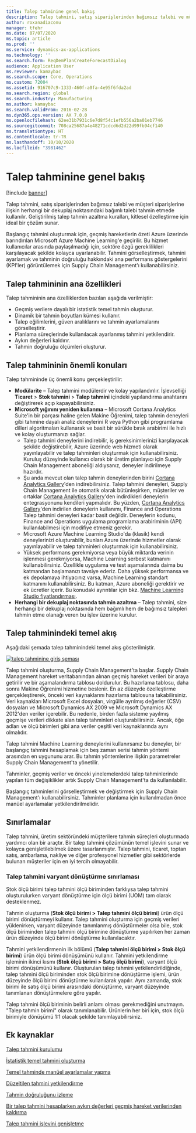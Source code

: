 ```yaml
---
title: Talep tahminine genel bakış
description: Talep tahmini, satış siparişlerinden bağımsız talebi ve müşteri siparişlerine ilişkin herhangi bir dekuplaj noktasındaki bağımlı talebi tahmin etmede kullanılır. Geliştirilmiş talep tahmin azaltma kuralları, kitlesel özelleştirme için ideal bir çözüm sunar.
author: roxanadiaconu
manager: tfehr
ms.date: 07/07/2020
ms.topic: article
ms.prod: ''
ms.service: dynamics-ax-applications
ms.technology: ''
ms.search.form: ReqDemPlanCreateForecastDialog
audience: Application User
ms.reviewer: kamaybac
ms.search.scope: Core, Operations
ms.custom: 72004
ms.assetid: 916707c9-1333-460f-a0fa-4e95f6fda2ad
ms.search.region: global
ms.search.industry: Manufacturing
ms.author: kamaybac
ms.search.validFrom: 2016-02-28
ms.dyn365.ops.version: AX 7.0.0
ms.openlocfilehash: 62ee31b7931c6e7d8f54c1efb556a2ba01eb7746
ms.sourcegitcommit: 708ca25687a4e48271cdcd6d2d22d99fb94cf140
ms.translationtype: HT
ms.contentlocale: tr-TR
ms.lasthandoff: 10/10/2020
ms.locfileid: "3981462"
---
```

# <a name="demand-forecasting-overview"></a>Talep tahminine genel bakış

[!include [banner](../includes/banner.md)]

Talep tahmini, satış siparişlerinden bağımsız talebi ve müşteri siparişlerine ilişkin herhangi bir dekuplaj noktasındaki bağımlı talebi tahmin etmede kullanılır. Geliştirilmiş talep tahmin azaltma kuralları, kitlesel özelleştirme için ideal bir çözüm sunar.

Başlangıç tahmini oluşturmak için, geçmiş hareketlerin özeti Azure üzerinde barındırılan Microsoft Azure Machine Learning'e geçirilir. Bu hizmet kullanıcılar arasında paylaşılmadığı için, sektöre özgü gereklilikleri karşılayacak şekilde kolayca uyarlanabilir. Tahmini görselleştirmek, tahmini ayarlamak ve tahminin doğruluğu hakkındaki ana performans göstergelerini (KPI'ler) görüntülemek için Supply Chain Management'ı kullanabilirsiniz.

## <a name="key-features-of-demand-forecasting"></a>Talep tahmininin ana özellikleri
Talep tahmininin ana özelliklerden bazıları aşağıda verilmiştir:

-   Geçmiş verilere dayalı bir istatistik temel tahmin oluşturur.
-   Dinamik bir tahmin boyutları kümesi kullanır.
-   Talep eğilimlerini, güven aralıklarını ve tahmin ayarlamalarını görselleştirir.
-   Planlama süreçlerinde kullanılacak ayarlanmış tahmini yetkilendirir.
-   Aykırı değerleri kaldırır.
-   Tahmin doğruluğu ölçümleri oluşturur.

## <a name="major-themes-in-demand-forecasting"></a>Talep tahmininin önemli konuları
Talep tahmininde üç önemli konu gerçekleştirilir:

-   **Modülarite** – Talep tahmini modülerdir ve kolay yapılandırılır. İşlevselliği **Ticaret** &gt; **Stok tahmini** &gt; **Talep tahmini** içindeki yapılandırma anahtarını değiştirerek açıp kapayabilirsiniz.
-   **Microsoft yığınını yeniden kullanma** – Microsoft Cortana Analytics Suite'in bir parçası haline gelen Makine Öğrenimi, talep tahmin deneyleri gibi tahmine dayalı analiz deneylerini R veya Python gibi programlama dilleri algoritmaları kullanarak ve basit bir sürükle bırak arabirimi ile hızlı ve kolay oluşturmanızı sağlar.
    -   Talep tahmini deneylerini indirebilir, iş gereksinimlerinizi karşılayacak şekilde değiştirebilir, Azure üzerinde web hizmeti olarak yayınlayabilir ve talep tahminleri oluşturmak için kullanabilirsiniz. Kuruluş düzeyinde kullanıcı olarak bir üretim planlayıcı için Supply Chain Management aboneliği aldıysanız, deneyler indirilmeye hazırdır.
    -   Şu anda mevcut olan talep tahmin deneylerinden birini [Cortana Analytics Gallery](https://gallery.cortanaanalytics.com/)'den indirebilirsiniz. Talep tahmini deneyleri, Supply Chain Management ile otomatik olarak bütünleşirken, müşteriler ve ortaklar [Cortana Analytics Gallery](https://gallery.cortanaanalytics.com/)'den indirdikleri deneylerin entegrasyonunu kendileri yapmalıdır. Bu yüzden, [Cortana Analytics Gallery](https://gallery.cortanaanalytics.com/)'den indirilen deneylerin kullanımı, Finance and Operations Talep tahmini deneyleri kadar basit değildir. Deneylerin kodunu, Finance and Operations uygulama programlama arabiriminin (API) kullanılabilmesi için modifiye etmeniz gerekir.
    -   Microsoft Azure Machine Learning Studio'da (klasik) kendi deneylerinizi oluşturabilir, bunları Azure üzerinde hizmetler olarak yayınlayabilir ve talep tahminleri oluşturmak için kullanabilirsiniz.
    -   Yüksek performans gerekmiyorsa veya büyük miktarda verinin işlenmesi gerekmiyorsa, Machine Learning serbest katmanını kullanabilirsiniz. Özellikle uygulama ve test aşamalarında daima bu katmandan başlamanızı tavsiye ederiz. Daha yüksek performansa ve ek depolamaya ihtiyacınız varsa, Machine Learning standart katmanını kullanabilirsiniz. Bu katman, Azure aboneliği gerektirir ve ek ücretler içerir. Bu konudaki ayrıntılar için bkz. [Machine Learning Studio fiyatlandırması](https://aka.ms/machine-learning-price-info).
-   **Herhangi bir dekuplaj noktasında tahmin azaltma** – Talep tahmini, size herhangi bir dekuplaj noktasında hem bağımlı hem de bağımsız talepleri tahmin etme olanağı veren bu işlev üzerine kurulur.

## <a name="basic-flow-in-demand-forecasting"></a>Talep tahminindeki temel akış
Aşağıdaki şemada talep tahminindeki temel akış gösterilmiştir. 

[![talep tahminine giriş şeması](./media/demand-forecasting-introduction.png)](./media/demand-forecasting-introduction.png)

Talep tahmini oluşturma, Supply Chain Management'ta başlar. Supply Chain Management hareket veritabanından alınan geçmiş hareket verileri bir araya getirilir ve bir aşamalandırma tablosu doldurulur. Bu hazırlama tablosu, daha sonra Makine Öğrenimi hizmetine beslenir. En az düzeyde özelleştirme gerçekleştirerek, önceki veri kaynaklarını hazırlama tablosuna takabilirsiniz. Veri kaynakları Microsoft Excel dosyaları, virgülle ayrılmış değerler (CSV) dosyaları ve Microsoft Dynamics AX 2009 ve Microsoft Dynamics AX 2012'den veriler içerebilir. Bu nedenle, birden fazla sisteme yayılmış geçmişe verileri dikkate alan talep tahminleri oluşturabilirsiniz. Ancak, öğe adları ve ölçü birimleri gibi ana veriler çeşitli veri kaynaklarında aynı olmalıdır.

Talep tahmini Machine Learning deneylerini kullanırsanız bu deneyler, bir başlangıç tahmini hesaplamak için beş zaman serisi tahmin yöntemi arasından en uygununu arar. Bu tahmin yöntemlerine ilişkin parametreler Supply Chain Management'ta yönetilir. 

Tahminler, geçmiş veriler ve önceki yinelemelerdeki talep tahminlerinde yapılan tüm değişiklikler artık Supply Chain Management'ta da kullanılabilir. 

Başlangıç tahminlerini görselleştirmek ve değiştirmek için Supply Chain Management'ı kullanabilirsiniz. Tahminler planlama için kullanılmadan önce manüel ayarlamalar yetkilendirilmelidir.

## <a name="limitations"></a>Sınırlamalar
Talep tahmini, üretim sektöründeki müşterilere tahmin süreçleri oluşturmada yardımcı olan bir araçtır. Bir talep tahmini çözümünün temel işlevini sunar ve kolayca genişletilebilmek üzere tasarlanmıştır. Talep tahmini, ticaret, toptan satış, ambarlama, nakliye ve diğer profesyonel hizmetler gibi sektörlerde bulunan müşteriler için en iyi tercih olmayabilir.

### <a name="demand-forecast-variant-conversion-limitation"></a>Talep tahmini varyant dönüştürme sınırlaması

Stok ölçü birimi talep tahmini ölçü biriminden farklıysa talep tahmini oluşturulurken varyant dönüştürme için ölçü birimi (UOM) tam olarak desteklenmez.

Tahmin oluşturma (**Stok ölçü birimi > Talep tahmini ölçü birimi**) ürün ölçü birimi dönüştürmeyi kullanır. Talep tahmini oluşturma için geçmiş verileri yüklenirken, varyant düzeyinde tanımlanmış dönüştürmeler olsa bile, stok ölçü biriminden talep tahmini ölçü birimine dönüştürme yapılırken her zaman ürün düzeyinde ölçü birimi dönüştürme kullanılacaktır.

Tahmini yetkilendirmenin ilk bölümü (**Talep tahmini ölçü birimi > Stok ölçü birimi**) ürün ölçü birimi dönüşümünü kullanır. Tahmini yetkilendirme işleminin ikinci kısmı (**Stok ölçü birimi > Satış ölçü birimi**), varyant ölçü birimi dönüşümünü kullanır. Oluşturulan talep tahmini yetkilendirildiğinde, talep tahmini ölçü biriminden stok ölçü birimine dönüştürme işlemi, ürün düzeyinde ölçü birimi dönüştürme kullanılarak yapılır. Aynı zamanda, stok birimi ile satış ölçü birimi arasındaki dönüştürme, varyant düzeyinde tanımlanan dönüştürmelere göre yapılır.

Talep tahmini ölçü biriminin belirli anlamı olması gerekmediğini unutmayın. "Talep tahmin birimi" olarak tanımlanabilir. Ürünlerin her biri için, stok ölçü birimiyle dönüşümü 1:1 olacak şekilde tanımlayabilirsiniz.

<a name="additional-resources"></a>Ek kaynaklar
--------

[Talep tahmini kurulumu](demand-forecasting-setup.md)

[İstatistik temel tahmini oluşturma](generate-statistical-baseline-forecast.md)

[Temel tahminde manüel ayarlamalar yapma](manual-adjustments-baseline-forecast.md)

[Düzeltilen tahmini yetkilendirme](authorize-adjusted-forecast.md)

[Tahmin doğruluğunu izleme](monitor-forecast-accuracy.md)

[Bir talep tahmini hesaplarken aykırı değerleri geçmiş hareket verilerinden kaldırma](remove-historical-outliers-calculating-demand-forecast.md)

[Talep tahmini işlevini genişletme](https://www.youtube.com/watch?v=4OIKIXLiNjI&feature=youtu.be)



